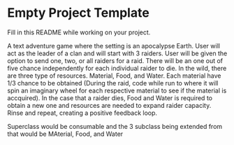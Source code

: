 # Empty Project Template
Fill in this README while working on your project. 

A text adventure game where the setting is an apocalypse Earth. User will act as the leader of a clan and will start with 3 raiders. User will be given the option 
to send one, two, or all raiders for a raid. There will be an one out of five chance independently for each individual raider to die. In the wild, there are three type of resources. 
Material, Food, and Water. Each material have 1/3 chance to be obtained (During the raid, code while run to where it will spin an imaginary wheel for each respective material to see
if the material is accquired). In the case that a raider dies, Food and Water is required to obtain a new one and resources are needed to expand raider capacity. Rinse and repeat,
creating a positive feedback loop.


Superclass would be consumable and the 3 subclass being extended from that would be MAterial, Food, and Water